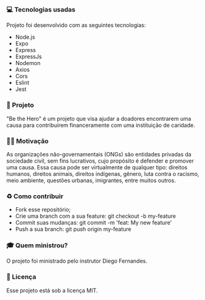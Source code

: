 ### :computer: Tecnologias usadas
Projeto foi desenvolvido com as seguintes tecnologias:

* Node.js
* Expo
* Express
* ExpressJs
* Nodemon
* Axios
* Cors
* Eslint
* Jest

### 💪 Projeto
"Be the Hero" é um projeto que visa ajudar a doadores encontrarem uma causa para contribuírem financeramente com uma instituição de caridade.

### 🦸‍♂️ Motivação
As organizações não-governamentais (ONGs) são entidades privadas da sociedade civil, sem fins lucrativos, cujo propósito é defender e promover uma causa. Essa causa pode ser virtualmente de qualquer tipo: direitos humanos, direitos animais, direitos indígenas, gênero, luta contra o racismo, meio ambiente, questões urbanas, imigrantes, entre muitos outros.

### ♻️ Como contribuir

* Fork esse repositório;
* Crie uma branch com a sua feature: git checkout -b my-feature
* Commit suas mudanças: git commit -m 'feat: My new feature'
* Push a sua branch: git push origin my-feature


### 🎓 Quem ministrou?
O projeto foi ministrado pelo instrutor Diego Fernandes.

### 📝 Licença
Esse projeto está sob a licença MIT.
